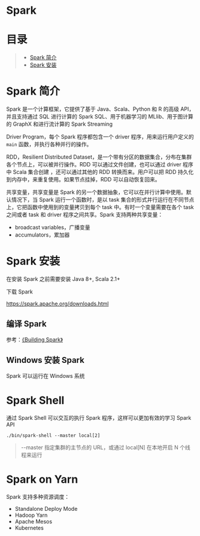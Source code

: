 # Spark

# 目录

> - [Spark 简介](#chapter1)
> - [Spark 安装](#chapter2)

# Spark 简介 <a id="chapter1"></a>

Spark 是一个计算框架，它提供了基于  Java、Scala、Python 和 R  的高级 API，并且支持通过 SQL 进行计算的 Spark SQL、用于机器学习的 MLlib、用于图计算的 GraphX 和进行流计算的 Spark Streaming

Driver Program，每个 Spark 程序都包含一个 driver 程序，用来运行用户定义的 `main` 函数，并执行各种并行的操作。

RDD，Resilient Distributed Dataset，是一个带有分区的数据集合，分布在集群各个节点上，可以被并行操作。RDD 可以通过文件创建，也可以通过 driver 程序中 Scala 集合创建 ，还可以通过其他的 RDD 转换而来。用户可以把 RDD 持久化到内存中，来重复使用。如果节点挂掉，RDD 可以自动恢复回来。

共享变量，共享变量是 Spark 的另一个数据抽象，它可以在并行计算中使用。默认情况下，当 Spark 运行一个函数时，是以 task 集合的形式并行运行在不同节点上，它把函数中使用到的变量拷贝到每个 task 中。有时一个变量需要在各个 task 之间或者 task 和 driver 程序之间共享。Spark 支持两种共享变量：

- broadcast variables，广播变量
- accumulators，累加器



# Spark 安装 <a id="chapter2"></a>

在安装 Spark 之前需要安装 Java 8+, Scala 2.1+

下载 Spark 

<https://spark.apache.org/downloads.html>

## 编译 Spark

参考：[《Building Spark》](<http://spark.apache.org/docs/latest/building-spark.html>)

## Windows 安装 Spark

Spark 可以运行在 Windows 系统

# Spark Shell

通过 Spark Shell 可以交互的执行 Spark  程序，这样可以更加有效的学习 Spark API

```
./bin/spark-shell --master local[2]
```

> --master 指定集群的主节点的 URL，或通过 local[N] 在本地开启 N 个线程来运行



# Spark on Yarn

Spark 支持多种资源调度：

- Standalone Deploy Mode
- Hadoop Yarn
- Apache Mesos
- Kubernetes

